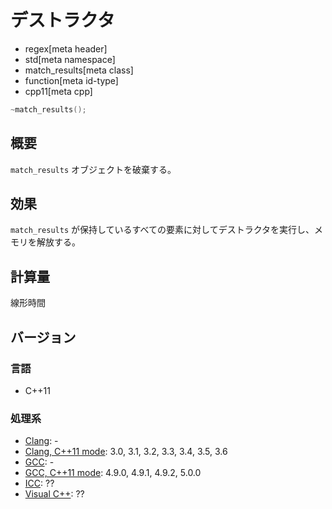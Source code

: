 # デストラクタ
* regex[meta header]
* std[meta namespace]
* match_results[meta class]
* function[meta id-type]
* cpp11[meta cpp]

```cpp
~match_results();
```

## 概要
`match_results` オブジェクトを破棄する。


## 効果
`match_results` が保持しているすべての要素に対してデストラクタを実行し、メモリを解放する。


## 計算量
線形時間


## バージョン
### 言語
- C++11

### 処理系
- [Clang](/implementation.md#clang): -
- [Clang, C++11 mode](/implementation.md#clang): 3.0, 3.1, 3.2, 3.3, 3.4, 3.5, 3.6
- [GCC](/implementation.md#gcc): -
- [GCC, C++11 mode](/implementation.md#gcc): 4.9.0, 4.9.1, 4.9.2, 5.0.0
- [ICC](/implementation.md#icc): ??
- [Visual C++](/implementation.md#visual_cpp): ??
